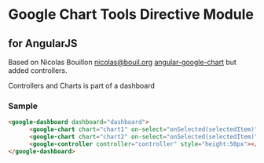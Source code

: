 Google Chart Tools Directive Module
============================
for AngularJS
-------------

Based on Nicolas Bouillon <nicolas@bouil.org> [angular-google-chart](https://github.com/bouil/angular-google-chart)
but added controllers.

Controllers and Charts is part of a dashboard

### Sample
```html
<google-dashboard dashboard="dashboard">
      <google-chart chart="chart1" on-select="onSelected(selectedItem)"></google-chart>
      <google-chart chart="chart2" on-select="onSelected(selectedItem)"></google-chart>
      <google-controller controller="controller" style="height:50px"></google-controller>
</google-dashboard>
```